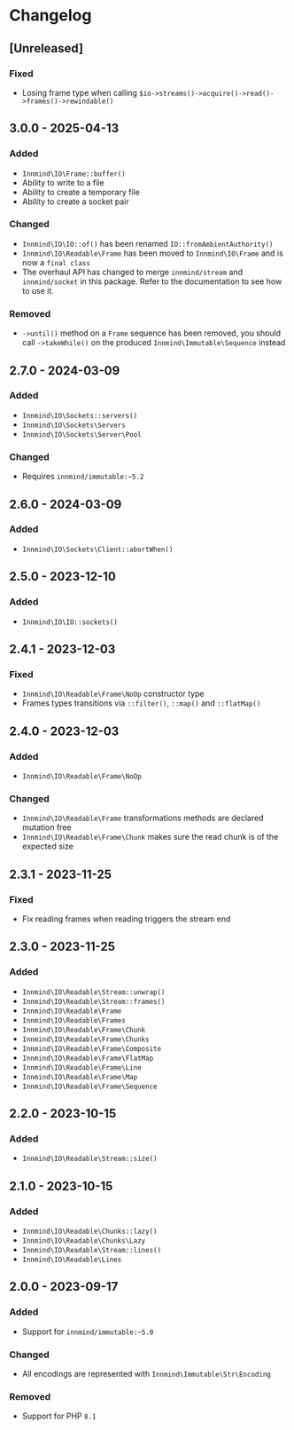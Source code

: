 # Changelog

## [Unreleased]

### Fixed

- Losing frame type when calling `$io->streams()->acquire()->read()->frames()->rewindable()`

## 3.0.0 - 2025-04-13

### Added

- `Innmind\IO\Frame::buffer()`
- Ability to write to a file
- Ability to create a temporary file
- Ability to create a socket pair

### Changed

- `Innmind\IO\IO::of()` has been renamed `IO::fromAmbientAuthority()`
- `Innmind\IO\Readable\Frame` has been moved to `Innmind\IO\Frame` and is now a `final class`
- The overhaul API has changed to merge `innmind/stream` and `innmind/socket` in this package. Refer to the documentation to see how to use it.

### Removed

- `->until()` method on a `Frame` sequence has been removed, you should call `->takeWhile()` on the produced `Innmind\Immutable\Sequence` instead

## 2.7.0 - 2024-03-09

### Added

- `Innmind\IO\Sockets::servers()`
- `Innmind\IO\Sockets\Servers`
- `Innmind\IO\Sockets\Server\Pool`

### Changed

- Requires `innmind/immutable:~5.2`

## 2.6.0 - 2024-03-09

### Added

- `Innmind\IO\Sockets\Client::abortWhen()`

## 2.5.0 - 2023-12-10

### Added

- `Innmind\IO\IO::sockets()`

## 2.4.1 - 2023-12-03

### Fixed

- `Innmind\IO\Readable\Frame\NoOp` constructor type
- Frames types transitions via `::filter()`, `::map()` and `::flatMap()`

## 2.4.0 - 2023-12-03

### Added

- `Innmind\IO\Readable\Frame\NoOp`

### Changed

- `Innmind\IO\Readable\Frame` transformations methods are declared mutation free
- `Innmind\IO\Readable\Frame\Chunk` makes sure the read chunk is of the expected size

## 2.3.1 - 2023-11-25

### Fixed

- Fix reading frames when reading triggers the stream end

## 2.3.0 - 2023-11-25

### Added

- `Innmind\IO\Readable\Stream::unwrap()`
- `Innmind\IO\Readable\Stream::frames()`
- `Innmind\IO\Readable\Frame`
- `Innmind\IO\Readable\Frames`
- `Innmind\IO\Readable\Frame\Chunk`
- `Innmind\IO\Readable\Frame\Chunks`
- `Innmind\IO\Readable\Frame\Composite`
- `Innmind\IO\Readable\Frame\FlatMap`
- `Innmind\IO\Readable\Frame\Line`
- `Innmind\IO\Readable\Frame\Map`
- `Innmind\IO\Readable\Frame\Sequence`

## 2.2.0 - 2023-10-15

### Added

- `Innmind\IO\Readable\Stream::size()`

## 2.1.0 - 2023-10-15

### Added

- `Innmind\IO\Readable\Chunks::lazy()`
- `Innmind\IO\Readable\Chunks\Lazy`
- `Innmind\IO\Readable\Stream::lines()`
- `Innmind\IO\Readable\Lines`

## 2.0.0 - 2023-09-17

### Added

- Support for `innmind/immutable:~5.0`

### Changed

- All encodings are represented with `Innmind\Immutable\Str\Encoding`

### Removed

- Support for PHP `8.1`
